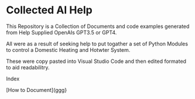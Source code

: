 # Collected AI Help

This Repository is a Collection of Documents and code examples generated from Help Supplied OpenAIs GPT3.5 or GPT4.

All were as a result of seeking help to put togather a set of Python Modules to control a Domestic Heating and Hotwter System.

These were copy pasted into Visual Studio Code and then edited formated to aid readabilitry.

Index

[How to Document](ggg}
